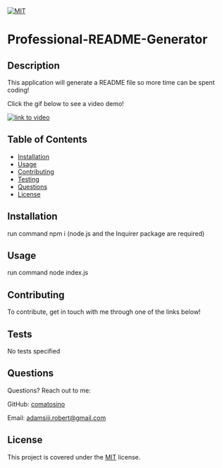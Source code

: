 
  [![MIT](https://img.shields.io/badge/license-MIT-green)](https://opensource.org/licenses/MIT)
# Professional-README-Generator

## Description

This application will generate a README file so more time can be spent coding!

Click the gif below to see a video demo!

[![link to video](./assets/README-Generator-gif.gif)](https://drive.google.com/file/d/1iN4JHutJx8Jcw6JiLkiJpZLDfgxUMdtu/view)

## Table of Contents

- [Installation](#installation)
- [Usage](#usage)
- [Contributing](#Contributing)
- [Testing](#Testing)
- [Questions](#Questions)
- [License](#License)

## Installation

run command npm i (node.js and the Inquirer package are required)

## Usage

run command node index.js

## Contributing

To contribute, get in touch with me through one of the links below!

## Tests

No tests specified

## Questions

Questions? Reach out to me:

GitHub: [comatosino](https://github.com/comatosino)

Email: adamsiii.robert@gmail.com



## License
    
This project is covered under the [MIT](https://opensource.org/licenses/MIT) license.
    

